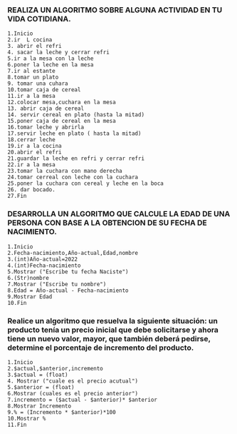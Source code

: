 ### REALIZA UN ALGORITMO SOBRE ALGUNA ACTIVIDAD EN TU VIDA COTIDIANA.

    1.Inicio
    2.ir  L cocina
    3. abrir el refri
    4. sacar la leche y cerrar refri
    5.ir a la mesa con la leche
    6.poner la leche en la mesa
    7.ir al estante
    8.tomar un plato
    9. tomar una cuhara
    10.tomar caja de cereal
    11.ir a la mesa
    12.colocar mesa,cuchara en la mesa
    13. abrir caja de cereal
    14. servir cereal en plato (hasta la mitad)
    15.poner caja de cereal en la mesa
    16.tomar leche y abrirla
    17.servir leche en plato ( hasta la mitad)
    18.cerrar leche
    19.ir a la cocina
    20.abrir el refri
    21.guardar la leche en refri y cerrar refri
    22.ir a la mesa
    23.tomar la cuchara con mano derecha
    24.tomar cerreal con leche con la cuchara
    25.poner la cuchara con cereal y leche en la boca
    26. dar bocado.
    27.Fin


### DESARROLLA UN ALGORITMO QUE CALCULE LA EDAD DE UNA PERSONA CON BASE A LA OBTENCION DE SU FECHA DE NACIMIENTO.

    1.Inicio
    2.Fecha-nacimiento,Año-actual,Edad,nombre
    3.(int)Año-actual=2022
    4.(int)Fecha-nacimiento
    5.Mostrar ("Escribe tu fecha Naciste") 
    6.(Str)nombre
    7.Mostrar ("Escribe tu nombre")
    8.Edad = Año-actual - Fecha-nacimiento
    9.Mostrar Edad
    10.Fin
   



###  Realice un algoritmo que resuelva la siguiente situación: un producto tenía un precio inicial que debe solicitarse y ahora tiene un nuevo valor, mayor, que también deberá pedirse, determine el porcentaje de incremento del producto. 

    1.Inicio
    2.$actual,$anterior,incremento 
    3.$actual = (float)
    4. Mostrar ("cuale es el precio acutual")
    5.$anterior = (float)
    6.Mostrar (cuales es el precio anterior")
    7.incremento = ($actual - $anterior)* $anterior
    8.Mostrar Incremento
    9.% = (Incremento * $anterior)*100
    10.Mostrar %
    11.Fin
    
